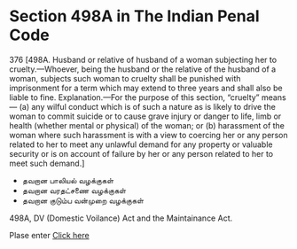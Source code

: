 
# Section 498A in The Indian Penal Code

376 [498A. Husband or relative of husband of a woman subjecting her to cruelty.—Whoever, being the husband or the relative of the husband of a woman, subjects such woman to cruelty shall be pun­ished with imprisonment for a term which may extend to three years and shall also be liable to fine. Explanation.—For the purpose of this section, “cruelty” means—
(a) any wilful conduct which is of such a nature as is likely to drive the woman to commit suicide or to cause grave injury or danger to life, limb or health (whether mental or physical) of the woman; or
(b) harassment of the woman where such harassment is with a view to coercing her or any person related to her to meet any unlawful demand for any property or valuable security or is on account of failure by her or any person related to her to meet such demand.]

- தவறான பாலியல் வழக்குகள்
- தவறான வரதட்சணை வழக்குகள்
- தவறான குடும்ப வன்முறை வழக்குகள்

498A, DV (Domestic Voilance) Act and the Maintainance Act.

Plase enter <a href ="about">Click here</a>